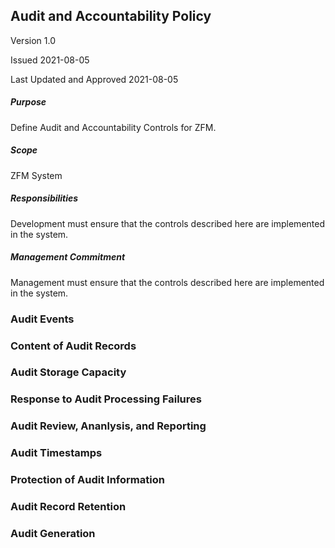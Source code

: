 ## Audit and Accountability Policy

Version 1.0

Issued 2021-08-05

Last Updated and Approved 2021-08-05


##### Purpose
Define Audit and Accountability Controls for ZFM.

##### Scope
ZFM System

##### Responsibilities
Development must ensure that the controls described here are implemented
in the system.

##### Management Commitment
Management must ensure that the controls described here are implemented in the system.

### Audit Events
### Content of Audit Records
### Audit Storage Capacity
### Response to Audit Processing Failures
### Audit Review, Ananlysis, and Reporting
### Audit Timestamps
### Protection of Audit Information
### Audit Record Retention
### Audit Generation

